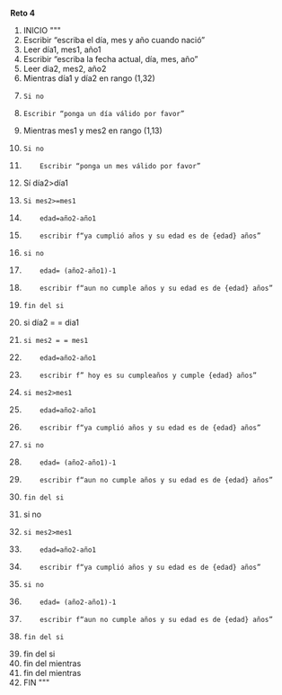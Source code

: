 **Reto 4**
01. INICIO 
"""
02. Escribir “escriba el día, mes y año cuando nació”
03. Leer día1, mes1, año1
04. Escribir “escriba la fecha actual, día, mes, año”
05. Leer dia2, mes2, año2
06. Mientras día1 y día2 en rango (1,32) 
07. 	Si no 
08.  	Escribir “ponga un día válido por favor”
09. Mientras mes1 y mes2 en rango (1,13) 
10. 	Si no 
11. 		Escribir “ponga un mes válido por favor”
12. Sí día2>día1
13. 	Si mes2>=mes1 
14. 		edad=año2-año1
15. 		escribir f“ya cumplió años y su edad es de {edad} años”
16. 	si no 
17. 		edad= (año2-año1)-1
18. 		escribir f“aun no cumple años y su edad es de {edad} años”
19. 	fin del si
20. si día2 = = dia1
21. 	si mes2 = = mes1
22. 		edad=año2-año1
23. 		escribir f” hoy es su cumpleaños y cumple {edad} años” 
24. 	si mes2>mes1
25. 		edad=año2-año1
26. 		escribir f“ya cumplió años y su edad es de {edad} años”
27. 	si no 
28. 		edad= (año2-año1)-1
29. 		escribir f“aun no cumple años y su edad es de {edad} años”
30. 	fin del si 
31. si no 
32. 	si mes2>mes1
33. 		edad=año2-año1
34. 		escribir f“ya cumplió años y su edad es de {edad} años”
35. 	si no 
36. 		edad= (año2-año1)-1
37. 		escribir f“aun no cumple años y su edad es de {edad} años”
38. 	fin del si
39. fin del si
40. fin del mientras
41. fin del mientras 
42. FIN
"""